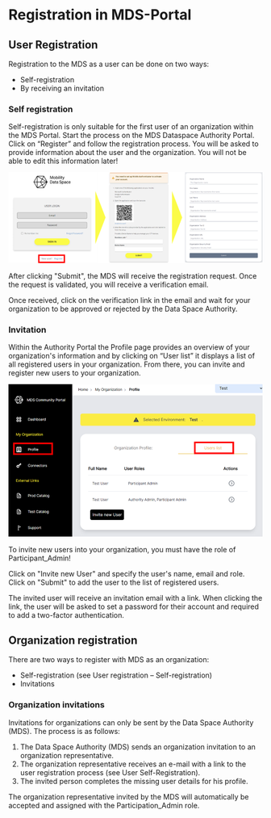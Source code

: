 # Registration in MDS-Portal

## User Registration
Registration to the MDS as a user can be done on two ways:
-	Self-registration
-	By receiving an invitation
### Self registration
Self-registration is only suitable for the first user of an organization within the MDS Portal. 
Start the process on the MDS Dataspace Authority Portal. Click on “Register” and follow the registration process. You will be asked to provide information about the user and the organization. You will not be able to edit this information later!

![user self registration](images/user-registration-self-registration.png)

After clicking "Submit", the MDS will receive the registration request. Once the request is validated, you will receive a verification email.

Once received, click on the verification link in the email and wait for your organization to be approved or rejected by the Data Space Authority.

### Invitation
Within the Authority Portal the Profile page provides an overview of your organization's information and by clicking on “User list” it displays a list of all registered users in your organization. From there, you can invite and register new users to your organization.

![user invitation](images/user-registration-invitation.png)

To invite new users into your organization, you must have the role of Participant_Admin!

Click on "Invite new User" and specify the user's name, email and role. Click on "Submit" to add the user to the list of registered users.

The invited user will receive an invitation email with a link. When clicking the link, the user will be asked to set a password for their account and required to add a two-factor authentication.

## Organization registration
There are two ways to register with MDS as an organization:
-	Self-registration (see User registration – Self-registration)
-	Invitations
### Organization invitations
Invitations for organizations can only be sent by the Data Space Authority (MDS). 
The process is as follows:
1.	The Data Space Authority (MDS) sends an organization invitation to an organization representative. 
2.	The organization representative receives an e-mail with a link to the user registration process (see User Self-Registration).
3.	The invited person completes the missing user details for his profile.

The organization representative invited by the MDS will automatically be accepted and assigned with the Participation_Admin role.
